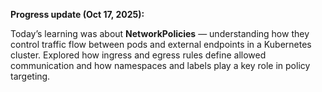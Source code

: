 
**Progress update (Oct 17, 2025):**

Today’s learning was about **NetworkPolicies** — understanding how they control traffic flow between pods and external endpoints in a Kubernetes cluster. Explored how ingress and egress rules define allowed communication and how namespaces and labels play a key role in policy targeting.

